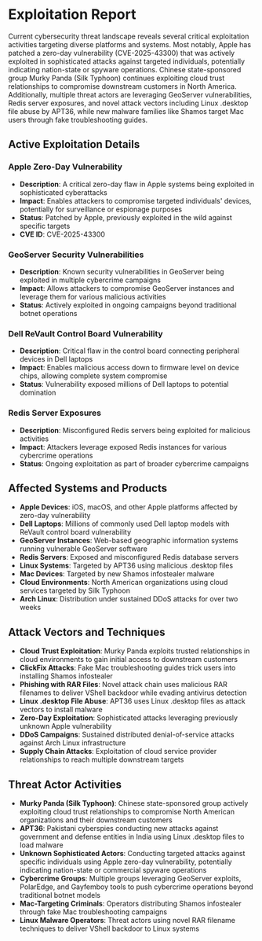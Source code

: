 # Exploitation Report

Current cybersecurity threat landscape reveals several critical exploitation activities targeting diverse platforms and systems. Most notably, Apple has patched a zero-day vulnerability (CVE-2025-43300) that was actively exploited in sophisticated attacks against targeted individuals, potentially indicating nation-state or spyware operations. Chinese state-sponsored group Murky Panda (Silk Typhoon) continues exploiting cloud trust relationships to compromise downstream customers in North America. Additionally, multiple threat actors are leveraging GeoServer vulnerabilities, Redis server exposures, and novel attack vectors including Linux .desktop file abuse by APT36, while new malware families like Shamos target Mac users through fake troubleshooting guides.

## Active Exploitation Details

### Apple Zero-Day Vulnerability
- **Description**: A critical zero-day flaw in Apple systems being exploited in sophisticated cyberattacks
- **Impact**: Enables attackers to compromise targeted individuals' devices, potentially for surveillance or espionage purposes
- **Status**: Patched by Apple, previously exploited in the wild against specific targets
- **CVE ID**: CVE-2025-43300

### GeoServer Security Vulnerabilities
- **Description**: Known security vulnerabilities in GeoServer being exploited in multiple cybercrime campaigns
- **Impact**: Allows attackers to compromise GeoServer instances and leverage them for various malicious activities
- **Status**: Actively exploited in ongoing campaigns beyond traditional botnet operations

### Dell ReVault Control Board Vulnerability
- **Description**: Critical flaw in the control board connecting peripheral devices in Dell laptops
- **Impact**: Enables malicious access down to firmware level on device chips, allowing complete system compromise
- **Status**: Vulnerability exposed millions of Dell laptops to potential domination

### Redis Server Exposures
- **Description**: Misconfigured Redis servers being exploited for malicious activities
- **Impact**: Attackers leverage exposed Redis instances for various cybercrime operations
- **Status**: Ongoing exploitation as part of broader cybercrime campaigns

## Affected Systems and Products

- **Apple Devices**: iOS, macOS, and other Apple platforms affected by zero-day vulnerability
- **Dell Laptops**: Millions of commonly used Dell laptop models with ReVault control board vulnerability
- **GeoServer Instances**: Web-based geographic information systems running vulnerable GeoServer software
- **Redis Servers**: Exposed and misconfigured Redis database servers
- **Linux Systems**: Targeted by APT36 using malicious .desktop files
- **Mac Devices**: Targeted by new Shamos infostealer malware
- **Cloud Environments**: North American organizations using cloud services targeted by Silk Typhoon
- **Arch Linux**: Distribution under sustained DDoS attacks for over two weeks

## Attack Vectors and Techniques

- **Cloud Trust Exploitation**: Murky Panda exploits trusted relationships in cloud environments to gain initial access to downstream customers
- **ClickFix Attacks**: Fake Mac troubleshooting guides trick users into installing Shamos infostealer
- **Phishing with RAR Files**: Novel attack chain uses malicious RAR filenames to deliver VShell backdoor while evading antivirus detection
- **Linux .desktop File Abuse**: APT36 uses Linux .desktop files as attack vectors to install malware
- **Zero-Day Exploitation**: Sophisticated attacks leveraging previously unknown Apple vulnerability
- **DDoS Campaigns**: Sustained distributed denial-of-service attacks against Arch Linux infrastructure
- **Supply Chain Attacks**: Exploitation of cloud service provider relationships to reach multiple downstream targets

## Threat Actor Activities

- **Murky Panda (Silk Typhoon)**: Chinese state-sponsored group actively exploiting cloud trust relationships to compromise North American organizations and their downstream customers
- **APT36**: Pakistani cyberspies conducting new attacks against government and defense entities in India using Linux .desktop files to load malware
- **Unknown Sophisticated Actors**: Conducting targeted attacks against specific individuals using Apple zero-day vulnerability, potentially indicating nation-state or commercial spyware operations
- **Cybercrime Groups**: Multiple groups leveraging GeoServer exploits, PolarEdge, and Gayfemboy tools to push cybercrime operations beyond traditional botnet models
- **Mac-Targeting Criminals**: Operators distributing Shamos infostealer through fake Mac troubleshooting campaigns
- **Linux Malware Operators**: Threat actors using novel RAR filename techniques to deliver VShell backdoor to Linux systems